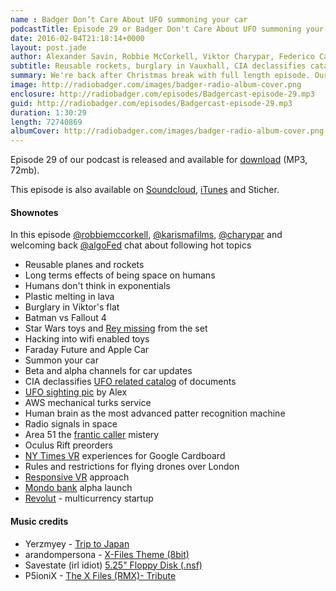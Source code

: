 ```yaml
---
name : Badger Don’t Care About UFO summoning your car
podcastTitle: Episode 29 or Badger Don't Care About UFO summoning your car
date: 2016-02-04T21:18:14+0000
layout: post.jade
author: Alexander Savin, Robbie McCorkell, Viktor Charypar, Federico Capaldo
subtitle: Reusable rockets, burglary in Vauxhall, CIA declassifies catalogs of UFO related documents, AWS mechanical turks, NY Times VR, Oculus preorders, Mondo bank alpha launch, Revolut, Faraday Future, Apple Car, radio signals in space. More details and links with shownotes can be found on our site http://www.radiobadger.com
summary: We're back after Christmas break with full length episode. Our hosts Robbie McCorkell, Alex Savin, Viktor Charypar and welcoming back Federico Capaldo will talk from the shed on Old Street about reusable rockets, burglary in Vauxhall, CIA declassifies catalogs of UFO related documents, AWS mechanical turks, NY Times VR, Oculus preorders, Mondo bank alpha launch, Revolut, Faraday Future, Apple Car, radio signals in space. More details and links with shownotes can be found on our site http://www.radiobadger.com
image: http://radiobadger.com/images/badger-radio-album-cover.png
enclosure: http://radiobadger.com/episodes/Badgercast-episode-29.mp3
guid: http://radiobadger.com/episodes/Badgercast-episode-29.mp3
duration: 1:30:29
length: 72740869
albumCover: http://radiobadger.com/images/badger-radio-album-cover.png
---
```


Episode 29 of our podcast is released and available for [download](http://radiobadger.com/episodes/Badgercast-episode-29.mp3) (MP3, 72mb).

This episode is also available on [Soundcloud](https://soundcloud.com/radiobadger/radio-badger-episode-29), [iTunes](https://itunes.apple.com/gb/podcast/radio-badger-tech-podcast/id918884643?mt=2) and Sticher.

#### Shownotes

In this episode [@robbiemccorkell](https://twitter.com/robbiemccorkell), [@karismafilms](https://twitter.com/karismafilms),  [@charypar](https://twitter.com/charypar) and welcoming back [@algoFed](https://twitter.com/algofed) chat about following hot topics

* Reusable planes and rockets
* Long terms effects of being space on humans
* Humans don't think in exponentials
* Plastic melting in lava
* Burglary in Viktor's flat
* Batman vs Fallout 4
* Star Wars toys and [Rey missing](http://www.hypable.com/star-wars-toymakers-specifically-directed-to-exclude-rey/) from the set
* Hacking into wifi enabled toys
* Faraday Future and Apple Car
* Summon your car
* Beta and alpha channels for car updates
* CIA declassifies [UFO related catalog](http://www.foia.cia.gov/collection/ufos-fact-or-fiction) of documents
* [UFO sighting pic](http://ic.pics.livejournal.com/cgtalk/2924565/77990/77990_original.jpg) by Alex
* AWS mechanical turks service
* Human brain as the most advanced patter recognition machine
* Radio signals in space
* Area 51 the [frantic caller](https://www.youtube.com/watch?v=ee3bld4lTG0) mistery
* Oculus Rift preorders
* [NY Times VR](http://www.nytimes.com/newsgraphics/2015/nytvr/) experiences for Google Cardboard
* Rules and restrictions for flying drones over London
* [Responsive VR](http://smus.com/responsive-vr/) approach
* [Mondo bank](https://getmondo.co.uk/) alpha launch
* [Revolut](https://revolut.com/) - multicurrency startup

#### Music credits

* Yerzmyey - [Trip to Japan](https://soundcloud.com/yerzmyey/yerzmyey-trip-to-japan)
* arandompersona - [X-Files Theme (8bit)](https://soundcloud.com/arandompersona/x-files-theme-8bit)
* Savestate (irl idiot) [5.25" Floppy Disk (.nsf)](https://soundcloud.com/savestate/floppy-disk-nsf)
* P5ioniX - [The X Files (RMX)- Tribute](https://soundcloud.com/p5ionix/psionix-the-x-files-rmx)
